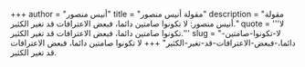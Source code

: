 +++
author = "أنيس منصور"
title = "مقولة أنيس منصور"
description = "مقولة أنيس منصور: لا تكونوا صامتين دائما، فبعض الاعترافات قد تغير الكثير."
quote = '''لا تكونوا صامتين دائما، فبعض الاعترافات قد تغير الكثير.'''
slug = "لا-تكونوا-صامتين-دائما،-فبعض-الاعترافات-قد-تغير-الكثير"
+++
لا تكونوا صامتين دائما، فبعض الاعترافات قد تغير الكثير.
